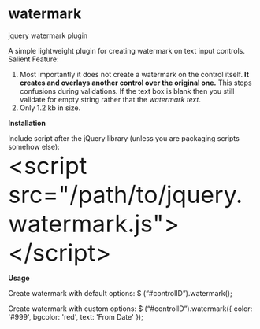watermark
=========
jquery watermark plugin

A simple lightweight plugin for creating watermark on text input controls.
Salient Feature:<br/>

1.	Most importantly it does not create a watermark on the control itself.<b> It creates and overlays another control over the original one.</b> This stops confusions during validations. If the text box is blank then you still validate for empty string rather that the <i>watermark text</i>.
2.	Only 1.2 kb in size.

<b>Installation</b>

Include script after the jQuery library (unless you are packaging scripts somehow else):<br/>
<font size='10pt'> &lt;script src="/path/to/jquery.watermark.js"&gt;&lt;/script&gt;</font>

<b>Usage</b>

Create watermark with default options:
$ (“#controlID”).watermark();

Create watermark with custom options:
$ (“#controlID”).watermark({ color: '#999', bgcolor: 'red', text: 'From Date' });
